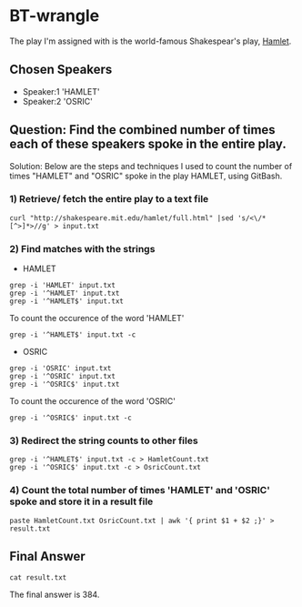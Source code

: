 # BT-wrangle
The play I'm assigned with is the world-famous Shakespear's play, [Hamlet](http://shakespeare.mit.edu/hamlet/full.html).

## Chosen Speakers
- Speaker:1 'HAMLET'
- Speaker:2 'OSRIC'

## Question: Find the combined number of times each of these speakers spoke in the entire play.

Solution: Below are the steps and techniques I used to count the number of times "HAMLET" and "OSRIC" spoke in the play HAMLET, using GitBash.

### 1) Retrieve/ fetch the entire play to a text file
``` 
curl "http://shakespeare.mit.edu/hamlet/full.html" |sed 's/<\/*[^>]*>//g' > input.txt
```

### 2) Find matches with the strings
- HAMLET
```
grep -i 'HAMLET' input.txt
grep -i '^HAMLET' input.txt
grep -i '^HAMLET$' input.txt

```
To count the occurence of the word 'HAMLET'
```
grep -i '^HAMLET$' input.txt -c

```

- OSRIC
```
grep -i 'OSRIC' input.txt
grep -i '^OSRIC' input.txt
grep -i '^OSRIC$' input.txt
```
To count the occurence of the word 'OSRIC'
```
grep -i '^OSRIC$' input.txt -c
```

### 3) Redirect the string counts to other files
```
grep -i '^HAMLET$' input.txt -c > HamletCount.txt
grep -i '^OSRIC$' input.txt -c > OsricCount.txt
```
### 4) Count the total number of times 'HAMLET' and 'OSRIC' spoke and store it in a result file
```
paste HamletCount.txt OsricCount.txt | awk '{ print $1 + $2 ;}' > result.txt
```

## Final Answer
``` cat result.txt ```

The final answer is 384.

